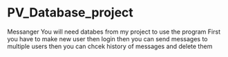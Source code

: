# PV_Database_project
Messanger
You will need databes from my project to use the program
First you have to make new user
then login
then you can send messages to multiple users
then you can chcek history of messages and delete them
